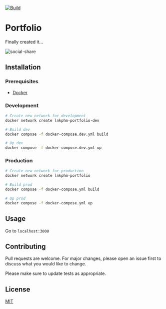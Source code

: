 [![Build][ci-img]][ci]

# Portfolio

Finally created it...

![social-share](https://github.com/lnkphm/portfolio/assets/44250072/4ebb8ca4-42d6-4e93-ae16-1c93ce707910)

## Installation

### Prerequisites

- [Docker](https://docs.docker.com/engine/)

### Development

```bash
# Create new network for development
docker network create lnkphm-portfolio-dev

# Build dev
docker compose -f docker-compose.dev.yml build

# Up dev
docker compose -f docker-compose.dev.yml up
```

### Production

```bash
# Create new network for production
docker network create lnkphm-portfolio

# Build prod
docker compose -f docker-compose.yml build

# Up prod
docker compose -f docker-compose.yml up
```

## Usage

Go to `localhost:3000`

## Contributing

Pull requests are welcome. For major changes, please open an issue first
to discuss what you would like to change.

Please make sure to update tests as appropriate.

## License

[MIT](https://choosealicense.com/licenses/mit/)

[ci]: https://github.com/lnkphm/portfolio/actions?query=branch%3Amain
[ci-img]: https://github.com/lnkphm/portfolio/actions/workflows/build.yml/badge.svg?branch=main

